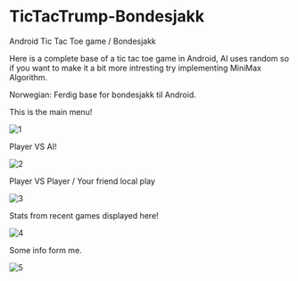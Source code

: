 # TicTacTrump-Bondesjakk
Android Tic Tac Toe game / Bondesjakk

Here is a complete base of a tic tac toe game in Android, AI uses random so if you want to make it a bit more intresting try implementing MiniMax Algorithm.

Norwegian: Ferdig base for bondesjakk til Android. 

This is the main menu!

![1](https://i.imgur.com/RtZAP3c.png)

Player VS AI!

![2](https://i.imgur.com/XWnPeIF.png)

Player VS Player / Your friend local play

![3](https://i.imgur.com/jIkB2ay.png)

Stats from recent games displayed here!

![4](https://i.imgur.com/jErZqyN.png)

Some info form me.

![5](https://i.imgur.com/p4p3UxL.png)
